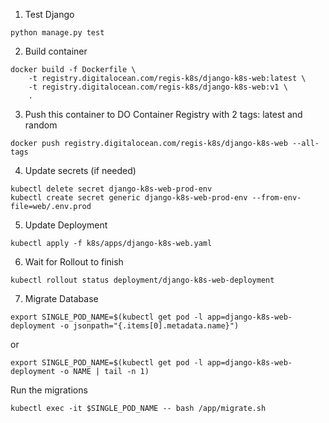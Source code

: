 1. Test Django
```
python manage.py test
````

2. Build container
```
docker build -f Dockerfile \
    -t registry.digitalocean.com/regis-k8s/django-k8s-web:latest \
    -t registry.digitalocean.com/regis-k8s/django-k8s-web:v1 \
    .
```

3. Push this container to DO Container Registry with 2 tags: latest and random
```
docker push registry.digitalocean.com/regis-k8s/django-k8s-web --all-tags
```

4. Update secrets (if needed)
```
kubectl delete secret django-k8s-web-prod-env
kubectl create secret generic django-k8s-web-prod-env --from-env-file=web/.env.prod
```

5. Update Deployment
```
kubectl apply -f k8s/apps/django-k8s-web.yaml
```

6. Wait for Rollout to finish
```
kubectl rollout status deployment/django-k8s-web-deployment
```

7. Migrate Database
```
export SINGLE_POD_NAME=$(kubectl get pod -l app=django-k8s-web-deployment -o jsonpath="{.items[0].metadata.name}")
```
or
```
export SINGLE_POD_NAME=$(kubectl get pod -l app=django-k8s-web-deployment -o NAME | tail -n 1)
```

Run the migrations
```
kubectl exec -it $SINGLE_POD_NAME -- bash /app/migrate.sh
```

